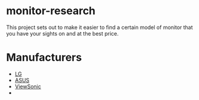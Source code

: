 # monitor-research
This project sets out to make it easier to find a certain model of monitor that you have your sights on and at the best price.

# Manufacturers
* [LG](https://www.lg.com/us/gaming-monitors)
* [ASUS](https://www.asus.com/us/Monitors/Gaming-Products/)
* [ViewSonic](https://www.viewsonic.com/us/products/shop/monitors/elite-gaming-monitors.html)
* 
